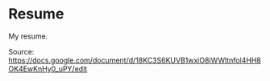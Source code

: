 Resume
======

My resume.

Source: https://docs.google.com/document/d/18KC3S6KUVB1wxiO8iWWltnfol4HH8OK4EwKnHy0_uPY/edit
